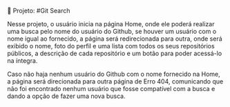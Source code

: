 🔎 Projeto: #Git Search

Nesse projeto, o usuário inicia na página Home, onde ele poderá realizar uma busca pelo nome do usuário do Github, se houver um usuário com o nome igual ao fornecido, a página será redirecionada para outra, onde será exibido o nome, foto do perfil e uma lista com todos os seus repositórios públicos, a descrição de cada repositório e um botão para poder acessá-lo na íntegra.

Caso não haja nenhum usuário do Github com o nome fornecido na Home, a página será direcionada para outra página de Erro 404, comunicando que não foi encontrado nenhum usuário que fosse compatível com a busca e dando a opção de fazer uma nova busca.